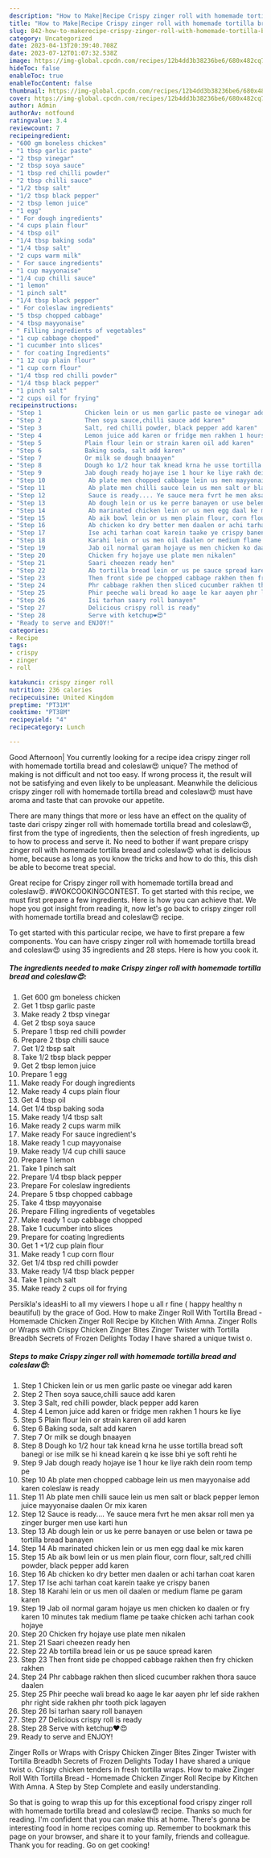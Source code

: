 ```yaml
---
description: "How to Make|Recipe Crispy zinger roll with homemade tortilla bread and coleslaw😍 {That is Delicious"
title: "How to Make|Recipe Crispy zinger roll with homemade tortilla bread and coleslaw😍 {That is Delicious"
slug: 842-how-to-makerecipe-crispy-zinger-roll-with-homemade-tortilla-bread-and-coleslaw-that-is-delicious
category: Uncategorized
date: 2023-04-13T20:39:40.708Z
date: 2023-07-12T01:07:32.538Z
image: https://img-global.cpcdn.com/recipes/12b4dd3b38236be6/680x482cq70/crispy-zinger-roll-with-homemade-tortilla-bread-and-coleslaw-recipe-main-photo.jpg
hideToc: false
enableToc: true
enableTocContent: false
thumbnail: https://img-global.cpcdn.com/recipes/12b4dd3b38236be6/680x482cq70/crispy-zinger-roll-with-homemade-tortilla-bread-and-coleslaw-recipe-main-photo.jpg
cover: https://img-global.cpcdn.com/recipes/12b4dd3b38236be6/680x482cq70/crispy-zinger-roll-with-homemade-tortilla-bread-and-coleslaw-recipe-main-photo.jpg
author: Admin
authorAv: notfound
ratingvalue: 3.4
reviewcount: 7
recipeingredient:
- "600 gm boneless chicken"
- "1 tbsp garlic paste"
- "2 tbsp vinegar"
- "2 tbsp soya sauce"
- "1 tbsp red chilli powder"
- "2 tbsp chilli sauce"
- "1/2 tbsp salt"
- "1/2 tbsp black pepper"
- "2 tbsp lemon juice"
- "1 egg"
- " For dough ingredients"
- "4 cups plain flour"
- "4 tbsp oil"
- "1/4 tbsp baking soda"
- "1/4 tbsp salt"
- "2 cups warm milk"
- " For sauce ingredients"
- "1 cup mayyonaise"
- "1/4 cup chilli sauce"
- "1 lemon"
- "1 pinch salt"
- "1/4 tbsp black pepper"
- " For coleslaw ingredients"
- "5 tbsp chopped cabbage"
- "4 tbsp mayyonaise"
- " Filling ingredients of vegetables"
- "1 cup cabbage chopped"
- "1 cucumber into slices"
- " for coating Ingredients"
- "1 12 cup plain flour"
- "1 cup corn flour"
- "1/4 tbsp red chilli powder"
- "1/4 tbsp black pepper"
- "1 pinch salt"
- "2 cups oil for frying"
recipeinstructions:
- "Step 1            Chicken lein or us men garlic paste oe vinegar add karen"
- "Step 2            Then soya sauce,chilli sauce add karen"
- "Step 3            Salt, red chilli powder, black pepper add karen"
- "Step 4            Lemon juice add karen or fridge men rakhen 1 hours ke liye"
- "Step 5            Plain flour lein or strain karen oil add karen"
- "Step 6            Baking soda, salt add karen"
- "Step 7            Or milk se dough bnaayen"
- "Step 8            Dough ko 1/2 hour tak knead krna he usse tortilla bread soft banegi or ise milk se hi knead karein q ke isse bhi ye soft rehti he"
- "Step 9            Jab dough ready hojaye ise 1 hour ke liye rakh dein room temp pe"
- "Step 10            Ab plate men chopped cabbage lein us men mayyonaise add karen coleslaw is ready"
- "Step 11            Ab plate men chilli sauce lein us men salt or black pepper lemon juice mayyonaise daalen Or mix karen"
- "Step 12            Sauce is ready.... Ye sauce mera fvrt he men aksar roll men ya zinger burger men use karti hun"
- "Step 13            Ab dough lein or us ke perre banayen or use belen or tawa pe tortilla bread banayen"
- "Step 14            Ab marinated chicken lein or us men egg daal ke mix karen"
- "Step 15            Ab aik bowl lein or us men plain flour, corn flour, salt,red chilli powder, black pepper add karen"
- "Step 16            Ab chicken ko dry better men daalen or achi tarhan coat karen"
- "Step 17            Ise achi tarhan coat karein taake ye crispy banen"
- "Step 18            Karahi lein or us men oil daalen or medium flame pe garam karen"
- "Step 19            Jab oil normal garam hojaye us men chicken ko daalen or fry karen 10 minutes tak medium flame pe taake chicken achi tarhan cook hojaye"
- "Step 20            Chicken fry hojaye use plate men nikalen"
- "Step 21            Saari cheezen ready hen"
- "Step 22            Ab tortilla bread lein or us pe sauce spread karen"
- "Step 23            Then front side pe chopped cabbage rakhen then fry chicken rakhen"
- "Step 24            Phr cabbage rakhen then sliced cucumber rakhen thora sauce daalen"
- "Step 25            Phir peeche wali bread ko aage le kar aayen phr lef side rakhen phr right side rakhen phr tooth pick lagayen"
- "Step 26            Isi tarhan saary roll banayen"
- "Step 27            Delicious crispy roll is ready"
- "Step 28            Serve with ketchup❤😍"
- "Ready to serve and ENJOY!"
categories:
- Recipe
tags:
- crispy
- zinger
- roll

katakunci: crispy zinger roll 
nutrition: 236 calories
recipecuisine: United Kingdom
preptime: "PT31M"
cooktime: "PT38M"
recipeyield: "4"
recipecategory: Lunch

---
```



Good Afternoon| You currently looking for a recipe idea crispy zinger roll with homemade tortilla bread and coleslaw😍 unique? The method of making is not difficult and not too easy. If wrong process it, the result will not be satisfying and even likely to be unpleasant. Meanwhile the delicious crispy zinger roll with homemade tortilla bread and coleslaw😍 must have aroma and taste that can provoke our appetite.






There are many things that more or less have an effect on the quality of taste dari crispy zinger roll with homemade tortilla bread and coleslaw😍, first from the type of ingredients, then the selection of fresh ingredients, up to how to process and serve it. No need to bother if want prepare crispy zinger roll with homemade tortilla bread and coleslaw😍 what is delicious home, because as long as you know the tricks and how to do this, this dish be able to become treat  special.


Great recipe for Crispy zinger roll with homemade tortilla bread and coleslaw😍. #WOKCOOKINGCONTEST. To get started with this recipe, we must first prepare a few ingredients. Here is how you can achieve that. We hope you got insight from reading it, now let&#39;s go back to crispy zinger roll with homemade tortilla bread and coleslaw😍 recipe.


To get started with this particular recipe, we have to first prepare a few components. You can have crispy zinger roll with homemade tortilla bread and coleslaw😍 using 35 ingredients and 28 steps. Here is how you cook it.

<!--inarticleads1-->

##### The ingredients needed to make Crispy zinger roll with homemade tortilla bread and coleslaw😍:

1. Get 600 gm boneless chicken
1. Get 1 tbsp garlic paste
1. Make ready 2 tbsp vinegar
1. Get 2 tbsp soya sauce
1. Prepare 1 tbsp red chilli powder
1. Prepare 2 tbsp chilli sauce
1. Get 1/2 tbsp salt
1. Take 1/2 tbsp black pepper
1. Get 2 tbsp lemon juice
1. Prepare 1 egg
1. Make ready  For dough ingredients
1. Make ready 4 cups plain flour
1. Get 4 tbsp oil
1. Get 1/4 tbsp baking soda
1. Make ready 1/4 tbsp salt
1. Make ready 2 cups warm milk
1. Make ready  For sauce ingredient&#39;s
1. Make ready 1 cup mayyonaise
1. Make ready 1/4 cup chilli sauce
1. Prepare 1 lemon
1. Take 1 pinch salt
1. Prepare 1/4 tbsp black pepper
1. Prepare  For coleslaw ingredients
1. Prepare 5 tbsp chopped cabbage
1. Take 4 tbsp mayyonaise
1. Prepare  Filling ingredients of vegetables
1. Make ready 1 cup cabbage chopped
1. Take 1 cucumber into slices
1. Prepare  for coating Ingredients
1. Get 1 +1/2 cup plain flour
1. Make ready 1 cup corn flour
1. Get 1/4 tbsp red chilli powder
1. Make ready 1/4 tbsp black pepper
1. Take 1 pinch salt
1. Make ready 2 cups oil for frying


Persikla&#39;s ideasHi to all my viewers I hope u all r fine ( happy healthy n beautiful) by the grace of God. How to make Zinger Roll With Tortilla Bread - Homemade Chicken Zinger Roll Recipe by Kitchen With Amna. Zinger Rolls or Wraps with Crispy Chicken Zinger Bites Zinger Twister with Tortilla Breadbh Secrets of Frozen Delights Today I have shared a unique twist o. 

<!--inarticleads2-->

##### Steps to make Crispy zinger roll with homemade tortilla bread and coleslaw😍:

1. Step 1            Chicken lein or us men garlic paste oe vinegar add karen
1. Step 2            Then soya sauce,chilli sauce add karen
1. Step 3            Salt, red chilli powder, black pepper add karen
1. Step 4            Lemon juice add karen or fridge men rakhen 1 hours ke liye
1. Step 5            Plain flour lein or strain karen oil add karen
1. Step 6            Baking soda, salt add karen
1. Step 7            Or milk se dough bnaayen
1. Step 8            Dough ko 1/2 hour tak knead krna he usse tortilla bread soft banegi or ise milk se hi knead karein q ke isse bhi ye soft rehti he
1. Step 9            Jab dough ready hojaye ise 1 hour ke liye rakh dein room temp pe
1. Step 10            Ab plate men chopped cabbage lein us men mayyonaise add karen coleslaw is ready
1. Step 11            Ab plate men chilli sauce lein us men salt or black pepper lemon juice mayyonaise daalen Or mix karen
1. Step 12            Sauce is ready.... Ye sauce mera fvrt he men aksar roll men ya zinger burger men use karti hun
1. Step 13            Ab dough lein or us ke perre banayen or use belen or tawa pe tortilla bread banayen
1. Step 14            Ab marinated chicken lein or us men egg daal ke mix karen
1. Step 15            Ab aik bowl lein or us men plain flour, corn flour, salt,red chilli powder, black pepper add karen
1. Step 16            Ab chicken ko dry better men daalen or achi tarhan coat karen
1. Step 17            Ise achi tarhan coat karein taake ye crispy banen
1. Step 18            Karahi lein or us men oil daalen or medium flame pe garam karen
1. Step 19            Jab oil normal garam hojaye us men chicken ko daalen or fry karen 10 minutes tak medium flame pe taake chicken achi tarhan cook hojaye
1. Step 20            Chicken fry hojaye use plate men nikalen
1. Step 21            Saari cheezen ready hen
1. Step 22            Ab tortilla bread lein or us pe sauce spread karen
1. Step 23            Then front side pe chopped cabbage rakhen then fry chicken rakhen
1. Step 24            Phr cabbage rakhen then sliced cucumber rakhen thora sauce daalen
1. Step 25            Phir peeche wali bread ko aage le kar aayen phr lef side rakhen phr right side rakhen phr tooth pick lagayen
1. Step 26            Isi tarhan saary roll banayen
1. Step 27            Delicious crispy roll is ready
1. Step 28            Serve with ketchup❤😍
1. Ready to serve and ENJOY!

Zinger Rolls or Wraps with Crispy Chicken Zinger Bites Zinger Twister with Tortilla Breadbh Secrets of Frozen Delights Today I have shared a unique twist o. Crispy chicken tenders in fresh tortilla wraps. How to make Zinger Roll With Tortilla Bread - Homemade Chicken Zinger Roll Recipe by Kitchen With Amna. A Step by Step Complete and easily understanding. 

So that is going to wrap this up for this exceptional food crispy zinger roll with homemade tortilla bread and coleslaw😍 recipe. Thanks so much for reading. I'm confident that you can make this at home. There's gonna be interesting food in home recipes coming up. Remember to bookmark this page on your browser, and share it to your family, friends and colleague. Thank you for reading. Go on get cooking!
